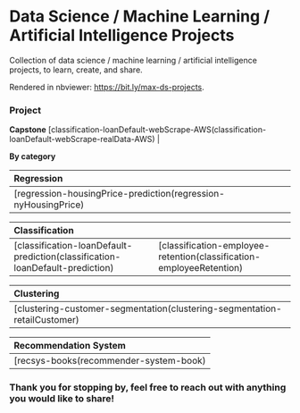 # Data Science / Machine Learning / Artificial Intelligence Projects

Collection of data science / machine learning / artificial intelligence projects, to learn, create, and share.

Rendered in nbviewer: https://bit.ly/max-ds-projects.


### Project

**Capstone**
[classification-loanDefault-webScrape-AWS(classification-loanDefault-webScrape-realData-AWS) |

**By category**

|**Regression**|
|:--- |
|[regression-housingPrice-prediction(regression-nyHousingPrice) |

| **Classification** | |
|:--- | --- |
|[classification-loanDefault-prediction(classification-loanDefault-prediction) | [classification-employee-retention(classification-employeeRetention) |

|**Clustering**|
|:--- |
|[clustering-customer-segmentation(clustering-segmentation-retailCustomer) |

|**Recommendation System**|
|:--- |
|[recsys-books(recommender-system-book) |



### Thank you for stopping by, feel free to reach out with anything you would like to share!
